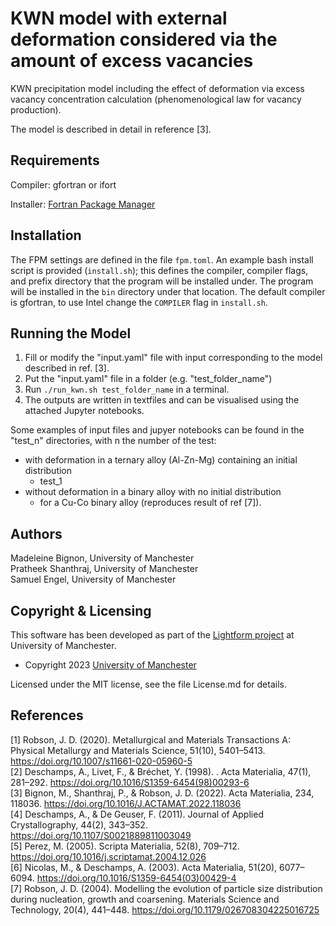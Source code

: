 

# KWN model with external deformation considered via the amount of excess vacancies

KWN precipitation model including the effect of deformation via excess vacancy concentration calculation (phenomenological law for vacancy production). 

The model is described in detail in reference [3].  

## Requirements

Compiler: gfortran or ifort

Installer: [Fortran Package Manager](https://fpm.fortran-lang.org/en/index.html)

## Installation

The FPM settings are defined in the file `fpm.toml`. An example bash install script is provided (`install.sh`); this defines the compiler, compiler flags, and prefix directory that the program will be installed under. The program will be installed in the `bin` directory under that location. The default compiler is gfortran, to use Intel change the `COMPILER` flag in `install.sh`. 

## Running the Model

1. Fill or modify the "input.yaml" file with input corresponding to the model described in ref. [3].
2. Put the "input.yaml" file in a folder (e.g. "test_folder_name")
3. Run `./run_kwn.sh test_folder_name` in a terminal.  
4. The outputs are written in textfiles and can be visualised using the attached Jupyter notebooks.  

Some examples of input files and jupyer notebooks can be found in the "test_n" directories, with n the number of the test: 

- with deformation  in a ternary alloy (Al-Zn-Mg) containing an initial distribution
  - test_1
- without deformation in a binary alloy with no initial distribution
  - for a Cu-Co binary alloy (reproduces result of ref [7]). 

## Authors

Madeleine Bignon, University of Manchester  
Pratheek Shanthraj, University of Manchester  
Samuel Engel, University of Manchester

## Copyright & Licensing

This software has been developed as part of the [Lightform project](http://lightform.org.uk/) at University of Manchester. 

- Copyright 2023 [University of Manchester](https://www.manchester.ac.uk/)

Licensed under the MIT license, see the file License.md for details. 

## References

[1] Robson, J. D. (2020). Metallurgical and Materials Transactions A: Physical Metallurgy and Materials Science, 51(10), 5401–5413. https://doi.org/10.1007/s11661-020-05960-5  
[2] Deschamps, A., Livet, F., & Bréchet, Y. (1998). . Acta Materialia, 47(1), 281–292. https://doi.org/10.1016/S1359-6454(98)00293-6  
[3] Bignon, M., Shanthraj, P., & Robson, J. D. (2022). Acta Materialia, 234, 118036. https://doi.org/10.1016/J.ACTAMAT.2022.118036  
[4] Deschamps, A., & De Geuser, F. (2011). Journal of Applied Crystallography, 44(2), 343–352. https://doi.org/10.1107/S0021889811003049  
[5] Perez, M. (2005). Scripta Materialia, 52(8), 709–712. https://doi.org/10.1016/j.scriptamat.2004.12.026  
[6] Nicolas, M., & Deschamps, A. (2003). Acta Materialia, 51(20), 6077–6094. https://doi.org/10.1016/S1359-6454(03)00429-4  
[7] Robson, J. D. (2004). Modelling the evolution of particle size distribution during nucleation, growth and coarsening. Materials Science and Technology, 20(4), 441–448. https://doi.org/10.1179/026708304225016725
